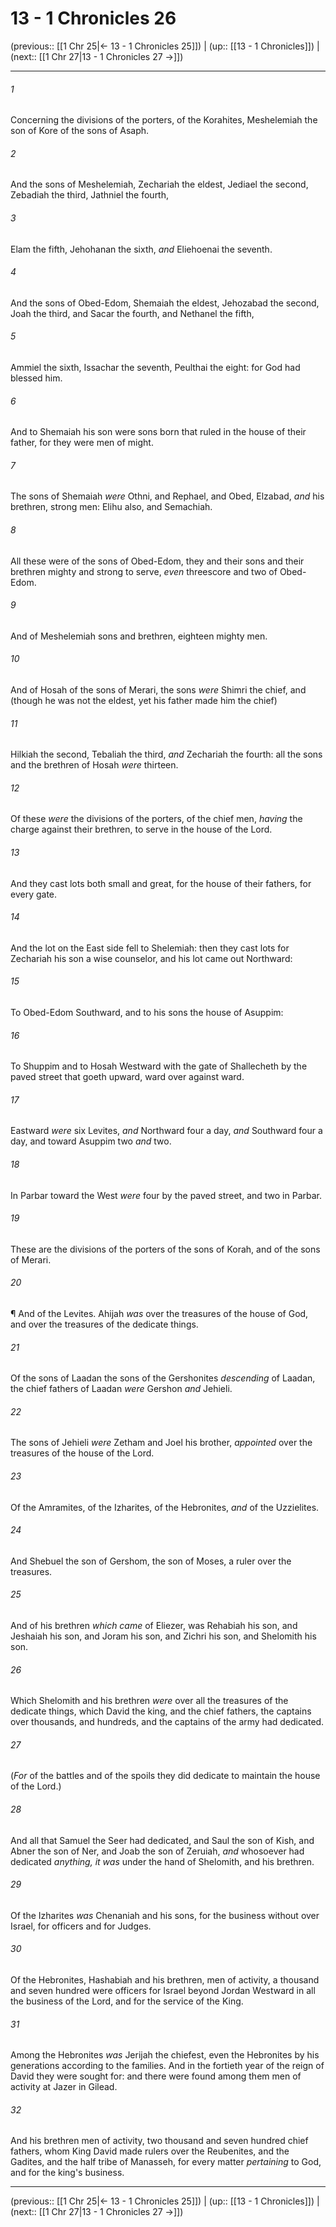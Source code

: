 # 13 - 1 Chronicles 26

(previous:: [[1 Chr 25|← 13 - 1 Chronicles 25]]) | (up:: [[13 - 1 Chronicles]]) | (next:: [[1 Chr 27|13 - 1 Chronicles 27 →]])

***


###### 1 
Concerning the divisions of the porters, of the Korahites, Meshelemiah the son of Kore of the sons of Asaph. 

###### 2 
And the sons of Meshelemiah, Zechariah the eldest, Jediael the second, Zebadiah the third, Jathniel the fourth, 

###### 3 
Elam the fifth, Jehohanan the sixth, _and_ Eliehoenai the seventh. 

###### 4 
And the sons of Obed-Edom, Shemaiah the eldest, Jehozabad the second, Joah the third, and Sacar the fourth, and Nethanel the fifth, 

###### 5 
Ammiel the sixth, Issachar the seventh, Peulthai the eight: for God had blessed him. 

###### 6 
And to Shemaiah his son were sons born that ruled in the house of their father, for they were men of might. 

###### 7 
The sons of Shemaiah _were_ Othni, and Rephael, and Obed, Elzabad, _and_ his brethren, strong men: Elihu also, and Semachiah. 

###### 8 
All these were of the sons of Obed-Edom, they and their sons and their brethren mighty and strong to serve, _even_ threescore and two of Obed-Edom. 

###### 9 
And of Meshelemiah sons and brethren, eighteen mighty men. 

###### 10 
And of Hosah of the sons of Merari, the sons _were_ Shimri the chief, and (though he was not the eldest, yet his father made him the chief) 

###### 11 
Hilkiah the second, Tebaliah the third, _and_ Zechariah the fourth: all the sons and the brethren of Hosah _were_ thirteen. 

###### 12 
Of these _were_ the divisions of the porters, of the chief men, _having_ the charge against their brethren, to serve in the house of the Lord. 

###### 13 
And they cast lots both small and great, for the house of their fathers, for every gate. 

###### 14 
And the lot on the East side fell to Shelemiah: then they cast lots for Zechariah his son a wise counselor, and his lot came out Northward: 

###### 15 
To Obed-Edom Southward, and to his sons the house of Asuppim: 

###### 16 
To Shuppim and to Hosah Westward with the gate of Shallecheth by the paved street that goeth upward, ward over against ward. 

###### 17 
Eastward _were_ six Levites, _and_ Northward four a day, _and_ Southward four a day, and toward Asuppim two _and_ two. 

###### 18 
In Parbar toward the West _were_ four by the paved street, and two in Parbar. 

###### 19 
These are the divisions of the porters of the sons of Korah, and of the sons of Merari. 

###### 20 
¶ And of the Levites. Ahijah _was_ over the treasures of the house of God, and over the treasures of the dedicate things. 

###### 21 
Of the sons of Laadan the sons of the Gershonites _descending_ of Laadan, the chief fathers of Laadan _were_ Gershon _and_ Jehieli. 

###### 22 
The sons of Jehieli _were_ Zetham and Joel his brother, _appointed_ over the treasures of the house of the Lord. 

###### 23 
Of the Amramites, of the Izharites, of the Hebronites, _and_ of the Uzzielites. 

###### 24 
And Shebuel the son of Gershom, the son of Moses, a ruler over the treasures. 

###### 25 
And of his brethren _which came_ of Eliezer, was Rehabiah his son, and Jeshaiah his son, and Joram his son, and Zichri his son, and Shelomith his son. 

###### 26 
Which Shelomith and his brethren _were_ over all the treasures of the dedicate things, which David the king, and the chief fathers, the captains over thousands, and hundreds, and the captains of the army had dedicated. 

###### 27 
(_For_ of the battles and of the spoils they did dedicate to maintain the house of the Lord.) 

###### 28 
And all that Samuel the Seer had dedicated, and Saul the son of Kish, and Abner the son of Ner, and Joab the son of Zeruiah, _and_ whosoever had dedicated _anything, it was_ under the hand of Shelomith, and his brethren. 

###### 29 
Of the Izharites _was_ Chenaniah and his sons, for the business without over Israel, for officers and for Judges. 

###### 30 
Of the Hebronites, Hashabiah and his brethren, men of activity, a thousand and seven hundred were officers for Israel beyond Jordan Westward in all the business of the Lord, and for the service of the King. 

###### 31 
Among the Hebronites _was_ Jerijah the chiefest, even the Hebronites by his generations according to the families. And in the fortieth year of the reign of David they were sought for: and there were found among them men of activity at Jazer in Gilead. 

###### 32 
And his brethren men of activity, two thousand and seven hundred chief fathers, whom King David made rulers over the Reubenites, and the Gadites, and the half tribe of Manasseh, for every matter _pertaining_ to God, and for the king's business.

***

(previous:: [[1 Chr 25|← 13 - 1 Chronicles 25]]) | (up:: [[13 - 1 Chronicles]]) | (next:: [[1 Chr 27|13 - 1 Chronicles 27 →]])
